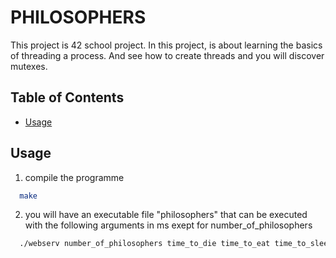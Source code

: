 # PHILOSOPHERS

This project is 42 school project.
In this project, is about learning the basics of threading a process. And see how to create threads and you will discover mutexes.

## Table of Contents
- [Usage](#usage)

## Usage
1. compile the programme
```bash
  make
```
2. you will have an executable file "philosophers" that can be executed with the following arguments in ms exept for number_of_philosophers
```bash
  ./webserv number_of_philosophers time_to_die time_to_eat time_to_sleep
```
